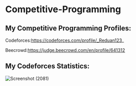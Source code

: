 # Competitive-Programming
## My Competitive Programming Profiles:
Codeforces:https://codeforces.com/profile/_Reduan123_

Beecrowd:https://judge.beecrowd.com/en/profile/641312

## My Codeforces Statistics:
![Screenshot (2081)](https://github.com/user-attachments/assets/5d7fb7bf-9b0a-4180-8451-7a1dcbffaa55)
